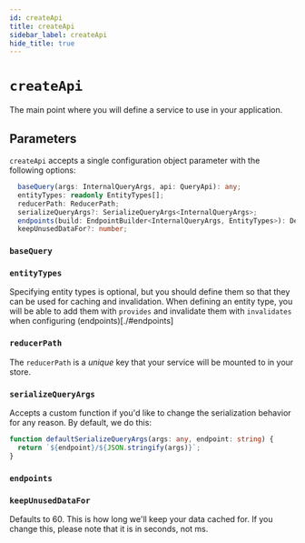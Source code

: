 ```yaml
---
id: createApi
title: createApi
sidebar_label: createApi
hide_title: true
---
```


# `createApi`

The main point where you will define a service to use in your application.

## Parameters

`createApi` accepts a single configuration object parameter with the following options:

```ts no-transpile
  baseQuery(args: InternalQueryArgs, api: QueryApi): any;
  entityTypes: readonly EntityTypes[];
  reducerPath: ReducerPath;
  serializeQueryArgs?: SerializeQueryArgs<InternalQueryArgs>;
  endpoints(build: EndpointBuilder<InternalQueryArgs, EntityTypes>): Definitions;
  keepUnusedDataFor?: number;
```

### `baseQuery`

### `entityTypes`

Specifying entity types is optional, but you should define them so that they can be used for caching and invalidation. When defining an entity type, you will be able to add them with `provides` and invalidate them with `invalidates` when configuring (endpoints)[./#endpoints]

### `reducerPath`

The `reducerPath` is a _unique_ key that your service will be mounted to in your store.

### `serializeQueryArgs`

Accepts a custom function if you'd like to change the serialization behavior for any reason. By default, we do this:

```ts no-compile
function defaultSerializeQueryArgs(args: any, endpoint: string) {
  return `${endpoint}/${JSON.stringify(args)}`;
}
```

### `endpoints`

### `keepUnusedDataFor`

Defaults to 60. This is how long we'll keep your data cached for. If you change this, please note that it is in seconds, not ms.
